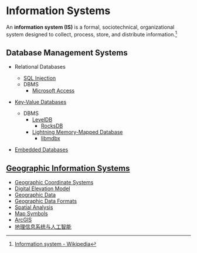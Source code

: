 # Information Systems
An **information system (IS)** is a formal, sociotechnical, organizational system designed to collect, process, store, and distribute information.[^wiki]

## Database Management Systems
- Relational Databases
  - [SQL Injection](Databases/Relational/SQL%20Injection.md)
  - DBMS
    - [Microsoft Access](Databases/Relational/DBMS/Access/README.md)

- [Key-Value Databases](Databases/Key-Value/README.md)
  - DBMS
    - [LevelDB](Databases/Key-Value/DBMS/LevelDB/README.md)
      - [RocksDB](Databases/Key-Value/DBMS/LevelDB/RocksDB/README.md)
    - [Lightning Memory-Mapped Database](Databases/Key-Value/DBMS/LMDB/README.md)
      - [libmdbx](Databases/Key-Value/DBMS/LMDB/libmdbx.md)

- [Embedded Databases](Databases/Embedded%20Databases.md)

## [Geographic Information Systems](Geographic/README.md)
- [Geographic Coordinate Systems](Geographic/Coordinate%20Systems.md)
- [Digital Elevation Model](Geographic/Digital%20Elevation%20Model.md)
- [Geographic Data](Geographic/Data.md)
- [Geographic Data Formats](Geographic/Data%20Formats.md)
- [Spatial Analysis](Geographic/Spatial%20Analysis.md)
- [Map Symbols](Geographic/Map%20Symbols.md)
- [ArcGIS](Geographic/ArcGIS/README.md)
- [地理信息系统与人工智能](Geographic/地理信息系统与人工智能/Paper.pdf)

[^wiki]: [Information system - Wikipedia](https://en.wikipedia.org/wiki/Information_system)
